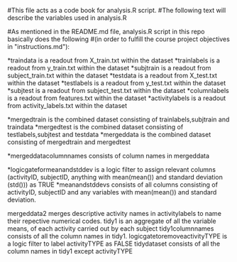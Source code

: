 #This file acts as a code book for analysis.R script.
#The following text will describe the variables used in analysis.R

#As mentioned in the README.md file, analysis.R script in this repo basically does the following 
#(in order to fulfill the course project objectives in "instructions.md"):

*traindata is a readout from X_train.txt within the dataset
*trainlabels is a readout from y_train.txt within the dataset
*subjtrain is a readout from subject_train.txt within the dataset
*testdata is a readout from X_test.txt within the dataset
*testlabels is a readout from y_test.txt within the dataset
*subjtest is a readout from subject_test.txt within the dataset
*columnlabels is a readout from features.txt within the dataset
*activitylabels is a readout from activity_labels.txt within the dataset

*mergedtrain is the combined dataset consisting of trainlabels,subjtrain and traindata
*mergedtest is the combined dataset consisting of testlabels,subjtest and testdata
*mergeddata is the combined dataset consisting of mergedtrain and mergedtest

*mergeddatacolumnnames consists of column names in mergeddata

*logicgateformeanandstddev is a logic filter to assign relevant 
columns (activityID, subjectID, anything with mean(mean()) and standard deviation (std())) as TRUE
*meanandstddevs consists of all columns consisting of activityID, subjectID and any variables with mean(mean()) and standard deviation.

mergeddata2 merges descriptive activity names in activitylabels to name their repective numerical codes.
tidy1 is an aggregate of all the variable means, of each activity carried out by each subject
tidy1columnnames consists of all the column names in tidy1.
logicgatetoremoveactivityTYPE is a logic filter to label activityTYPE as FALSE
tidydataset consists of all the column names in tidy1 except activityTYPE
